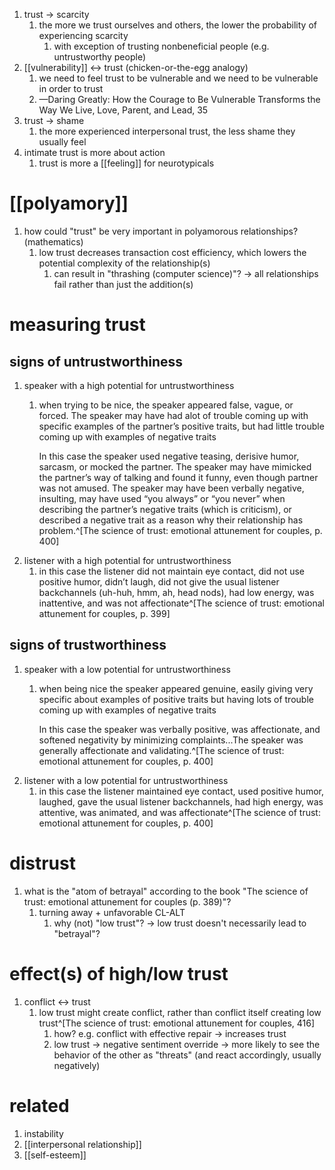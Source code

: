 1. trust → scarcity
	1. the more we trust ourselves and others, the lower the probability of experiencing scarcity
		1. with exception of trusting nonbeneficial people (e.g. untrustworthy people)
2. [[vulnerability]] ↔ trust (chicken-or-the-egg analogy)
	1. we need to feel trust to be vulnerable and we need to be vulnerable in order to trust
	2. —Daring Greatly: How the Courage to Be Vulnerable Transforms the Way We Live, Love, Parent, and Lead, 35
3. trust → shame
	1. the more experienced interpersonal trust, the less shame they usually feel
4. intimate trust is more about action
	1. trust is more a [[feeling]] for neurotypicals

# [[polyamory]]
1. how could "trust" be very important in polyamorous relationships? (mathematics)
	1. low trust decreases transaction cost efficiency, which lowers the potential complexity of the relationship(s)
		1. can result in "thrashing (computer science)"? → all relationships fail rather than just the addition(s)
# measuring trust
## signs of untrustworthiness
1. speaker with a high potential for untrustworthiness
	1. when trying to be nice, the speaker appeared false, vague, or forced. The speaker may have had alot of trouble coming up with specific examples of the partner’s positive traits, but had little trouble coming up with examples of negative traits

		In this case the speaker used negative teasing, derisive humor, sarcasm, or mocked the partner. The speaker may have mimicked the partner’s way of talking and found it funny, even though partner was not amused. The speaker may have been verbally negative, insulting, may have used “you always” or “you never” when describing the partner’s negative traits (which is criticism), or described a negative trait as a reason why their relationship has problem.^[The science of trust: emotional attunement for couples, p. 400]
2. listener with a high potential for untrustworthiness
	1. in this case the listener did not maintain eye contact, did not use positive humor, didn’t laugh, did not give the usual listener backchannels (uh-huh, hmm, ah, head nods), had low energy, was inattentive, and was not affectionate^[The science of trust: emotional attunement for couples, p. 399]
## signs of trustworthiness
1. speaker with a low potential for untrustworthiness
	1. when being nice the speaker appeared genuine, easily giving very specific about examples of positive traits but having lots of trouble coming up with examples of negative traits

		In this case the speaker was verbally positive, was affectionate, and softened negativity by minimizing complaints...The speaker was generally affectionate and validating.^[The science of trust: emotional attunement for couples, p. 400]
2. listener with a low potential for untrustworthiness
	1. in this case the listener maintained eye contact, used positive humor, laughed, gave the usual listener backchannels, had high energy, was attentive, was animated, and was affectionate^[The science of trust: emotional attunement for couples, p. 400]
# distrust
1. what is the "atom of betrayal" according to the book "The science of trust: emotional attunement for couples (p. 389)"?
	1. turning away + unfavorable CL-ALT
		1. why (not) "low trust"? → low trust doesn't necessarily lead to "betrayal"?

# effect(s) of high/low trust
1. conflict ↔ trust
	1. low trust might create conflict, rather than conflict itself creating low trust^[The science of trust: emotional attunement for couples, 416]
		1. how? e.g. conflict with effective repair → increases trust
		2. low trust → negative sentiment override → more likely to see the behavior of the other as "threats" (and react accordingly, usually negatively)
# related
1. instability
2. [[interpersonal relationship]]
3. [[self-esteem]]